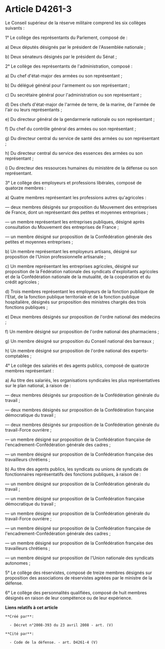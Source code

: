 # Article D4261-3

Le Conseil supérieur de la réserve militaire comprend les six collèges suivants :

1° Le collège des représentants du Parlement, composé de :

a) Deux députés désignés par le président de l'Assemblée nationale ;

b) Deux sénateurs désignés par le président du Sénat ;

2° Le collège des représentants de l'administration, composé :

a) Du chef d'état-major des armées ou son représentant ;

b) Du délégué général pour l'armement ou son représentant ;

c) Du secrétaire général pour l'administration ou son représentant ;

d) Des chefs d'état-major de l'armée de terre, de la marine, de l'armée de l'air ou leurs représentants ;

e) Du directeur général de la gendarmerie nationale ou son représentant ;

f) Du chef du contrôle général des armées ou son représentant ;

g) Du directeur central du service de santé des armées ou son représentant ;

h) Du directeur central du service des essences des armées ou son représentant ;

i) Du directeur des ressources humaines du ministère de la défense ou son représentant.

3° Le collège des employeurs et professions libérales, composé de quatorze membres :

a) Quatre membres représentant les professions autres qu'agricoles :

― deux membres désignés sur proposition du Mouvement des entreprises de France, dont un représentant des petites et moyennes
entreprises ;

― un membre représentant les entreprises publiques, désigné après consultation du Mouvement des entreprises de France ;

― un membre désigné sur proposition de la Confédération générale des petites et moyennes entreprises ;

b) Un membre représentant les employeurs artisans, désigné sur proposition de l'Union professionnelle artisanale ;

c) Un membre représentant les entreprises agricoles, désigné sur proposition de la Fédération nationale des syndicats
d'exploitants agricoles et de la Confédération nationale de la mutualité, de la coopération et du crédit agricoles ;

d) Trois membres représentant les employeurs de la fonction publique de l'Etat, de la fonction publique territoriale et de la
fonction publique hospitalière, désignés sur proposition des ministres chargés des trois fonctions publiques ;

e) Deux membres désignés sur proposition de l'ordre national des médecins ;

f) Un membre désigné sur proposition de l'ordre national des pharmaciens ;

g) Un membre désigné sur proposition du Conseil national des barreaux ;

h) Un membre désigné sur proposition de l'ordre national des experts-comptables ;

4° Le collège des salariés et des agents publics, composé de quatorze membres représentant :

a) Au titre des salariés, les organisations syndicales les plus représentatives sur le plan national, à raison de :

― deux membres désignés sur proposition de la Confédération générale du travail ;

― deux membres désignés sur proposition de la Confédération française démocratique du travail ;

― deux membres désignés sur proposition de la Confédération générale du travail-Force ouvrière ;

― un membre désigné sur proposition de la Confédération française de l'encadrement-Confédération générale des cadres ;

― un membre désigné sur proposition de la Confédération française des travailleurs chrétiens ;

b) Au titre des agents publics, les syndicats ou unions de syndicats de fonctionnaires représentatifs des fonctions
publiques, à raison de :

― un membre désigné sur proposition de la Confédération générale du travail ;

― un membre désigné sur proposition de la Confédération française démocratique du travail ;

― un membre désigné sur proposition de la Confédération générale du travail-Force ouvrière ;

― un membre désigné sur proposition de la Confédération française de l'encadrement-Confédération générale des cadres ;

― un membre désigné sur proposition de la Confédération française des travailleurs chrétiens ;

― un membre désigné sur proposition de l'Union nationale des syndicats autonomes ;

5° Le collège des réservistes, composé de treize membres désignés sur proposition des associations de réservistes agréées par
le ministre de la défense.

6° Le collège des personnalités qualifiées, composé de huit membres désignés en raison de leur compétence ou de leur
expérience.

**Liens relatifs à cet article**

	**Créé par**:

	  - Décret n°2008-393 du 23 avril 2008 - art. (V)

	**Cité par**:

	  - Code de la défense. - art. D4261-4 (V)
